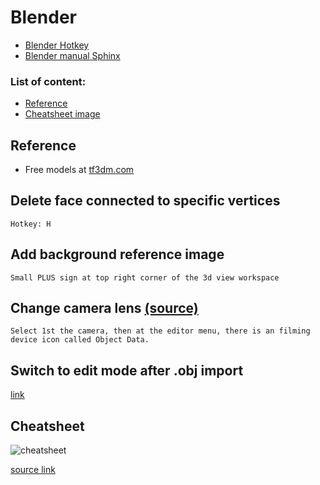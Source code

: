 # Blender

* [Blender Hotkey](http://wiki.blender.org/index.php/Doc:2.4/Reference/Hotkeys/All)
* [Blender manual Sphinx](https://www.blender.org/manual/contents.html)

### List of content:

* [Reference](#reference)
* [Cheatsheet image](#cheatsheet)

## <a name="reference"></a> Reference

* Free models at [tf3dm.com](http://tf3dm.com/)

## Delete face connected to specific vertices

    Hotkey: H

## Add background reference image

    Small PLUS sign at top right corner of the 3d view workspace
    
## Change camera lens [(source)](http://wiki.blender.org/index.php/Doc:2.4/Manual/Render/Camera/Depth_Of_Field)

    Select 1st the camera, then at the editor menu, there is an filming device icon called Object Data.
    
## Switch to **edit mode** after .obj import

[link](http://blenderartists.org/forum/showthread.php?127550-newbie-can-t-switch-to-edit-mode-after-obj-import)


## <a name="cheatsheet"></a>Cheatsheet

![cheatsheet](http://www.giudansky.com/images/downloads/blender/blender3d-shortcuts-infographic.png)

[source link](http://blenderartists.org/forum/showthread.php?353472-Blender-key-map-infographic-poster)
